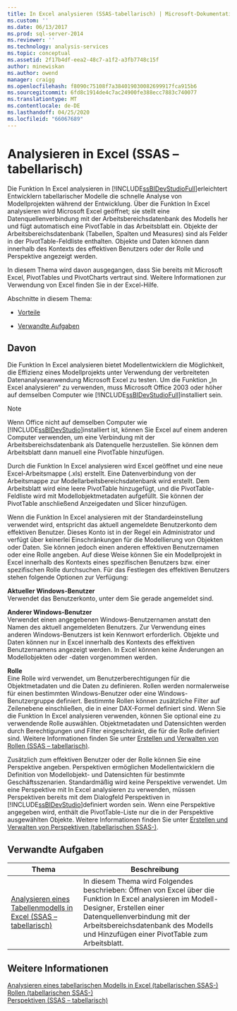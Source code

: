 ```yaml
---
title: In Excel analysieren (SSAS-tabellarisch) | Microsoft-Dokumentation
ms.custom: ''
ms.date: 06/13/2017
ms.prod: sql-server-2014
ms.reviewer: ''
ms.technology: analysis-services
ms.topic: conceptual
ms.assetid: 2f17b4df-eea2-48c7-a1f2-a3fb7748c15f
author: minewiskan
ms.author: owend
manager: craigg
ms.openlocfilehash: f8090c75108f7a384019030082699917fca915b6
ms.sourcegitcommit: 6fd8c1914de4c7ac24900fe388ecc7883c740077
ms.translationtype: MT
ms.contentlocale: de-DE
ms.lasthandoff: 04/25/2020
ms.locfileid: "66067689"
---
```

# <a name="analyze-in-excel-ssas-tabular"></a>Analysieren in Excel (SSAS – tabellarisch)
  Die Funktion In Excel analysieren in [!INCLUDE[ssBIDevStudioFull](../../includes/ssbidevstudiofull-md.md)]erleichtert Entwicklern tabellarischer Modelle die schnelle Analyse von Modellprojekten während der Entwicklung. Über die Funktion In Excel analysieren wird Microsoft Excel geöffnet; sie stellt eine Datenquellenverbindung mit der Arbeitsbereichsdatenbank des Modells her und fügt automatisch eine PivotTable in das Arbeitsblatt ein. Objekte der Arbeitsbereichsdatenbank (Tabellen, Spalten und Measures) sind als Felder in der PivotTable-Feldliste enthalten. Objekte und Daten können dann innerhalb des Kontexts des effektiven Benutzers oder der Rolle und Perspektive angezeigt werden.  
  
 In diesem Thema wird davon ausgegangen, dass Sie bereits mit Microsoft Excel, PivotTables und PivotCharts vertraut sind. Weitere Informationen zur Verwendung von Excel finden Sie in der Excel-Hilfe.  
  
 Abschnitte in diesem Thema:  
  
-   [Vorteile](#bkmk_benefits)  
  
-   [Verwandte Aufgaben](#bkmk_rt)  
  
##  <a name="benefits"></a><a name="bkmk_benefits"></a>Davon  
 Die Funktion In Excel analysieren bietet Modellentwicklern die Möglichkeit, die Effizienz eines Modellprojekts unter Verwendung der verbreiteten Datenanalyseanwendung Microsoft Excel zu testen. Um die Funktion „In Excel analysieren“ zu verwenden, muss Microsoft Office 2003 oder höher auf demselben Computer wie [!INCLUDE[ssBIDevStudioFull](../../includes/ssbidevstudiofull-md.md)]installiert sein.  
  
> [!NOTE]  
>  Wenn Office nicht auf demselben Computer wie [!INCLUDE[ssBIDevStudio](../../includes/ssbidevstudio-md.md)]installiert ist, können Sie Excel auf einem anderen Computer verwenden, um eine Verbindung mit der Arbeitsbereichsdatenbank als Datenquelle herzustellen. Sie können dem Arbeitsblatt dann manuell eine PivotTable hinzufügen.  
  
 Durch die Funktion In Excel analysieren wird Excel geöffnet und eine neue Excel-Arbeitsmappe (.xls) erstellt. Eine Datenverbindung von der Arbeitsmappe zur Modellarbeitsbereichsdatenbank wird erstellt. Dem Arbeitsblatt wird eine leere PivotTable hinzugefügt, und die PivotTable-Feldliste wird mit Modellobjektmetadaten aufgefüllt. Sie können der PivotTable anschließend Anzeigedaten und Slicer hinzufügen.  
  
 Wenn die Funktion In Excel analysieren mit der Standardeinstellung verwendet wird, entspricht das aktuell angemeldete Benutzerkonto dem effektiven Benutzer. Dieses Konto ist in der Regel ein Administrator und verfügt über keinerlei Einschränkungen für die Modellierung von Objekten oder Daten. Sie können jedoch einen anderen effektiven Benutzernamen oder eine Rolle angeben. Auf diese Weise können Sie ein Modellprojekt in Excel innerhalb des Kontexts eines spezifischen Benutzers bzw. einer spezifischen Rolle durchsuchen. Für das Festlegen des effektiven Benutzers stehen folgende Optionen zur Verfügung:  
  
 **Aktueller Windows-Benutzer**  
 Verwendet das Benutzerkonto, unter dem Sie gerade angemeldet sind.  
  
 **Anderer Windows-Benutzer**  
 Verwendet einen angegebenen Windows-Benutzernamen anstatt den Namen des aktuell angemeldeten Benutzers. Zur Verwendung eines anderen Windows-Benutzers ist kein Kennwort erforderlich. Objekte und Daten können nur in Excel innerhalb des Kontexts des effektiven Benutzernamens angezeigt werden. In Excel können keine Änderungen an Modellobjekten oder -daten vorgenommen werden.  
  
 **Rolle**  
 Eine Rolle wird verwendet, um Benutzerberechtigungen für die Objektmetadaten und die Daten zu definieren. Rollen werden normalerweise für einen bestimmten Windows-Benutzer oder eine Windows-Benutzergruppe definiert. Bestimmte Rollen können zusätzliche Filter auf Zeilenebene einschließen, die in einer DAX-Formel definiert sind. Wenn Sie die Funktion In Excel analysieren verwenden, können Sie optional eine zu verwendende Rolle auswählen. Objektmetadaten und Datensichten werden durch Berechtigungen und Filter eingeschränkt, die für die Rolle definiert sind. Weitere Informationen finden Sie unter [Erstellen und Verwalten von Rollen &#40;SSAS – tabellarisch&#41;](roles-ssas-tabular.md).  
  
 Zusätzlich zum effektiven Benutzer oder der Rolle können Sie eine Perspektive angeben. Perspektiven ermöglichen Modellentwicklern die Definition von Modellobjekt- und Datensichten für bestimmte Geschäftsszenarien. Standardmäßig wird keine Perspektive verwendet. Um eine Perspektive mit In Excel analysieren zu verwenden, müssen Perspektiven bereits mit dem Dialogfeld Perspektiven in [!INCLUDE[ssBIDevStudio](../../includes/ssbidevstudio-md.md)]definiert worden sein. Wenn eine Perspektive angegeben wird, enthält die PivotTable-Liste nur die in der Perspektive ausgewählten Objekte. Weitere Informationen finden Sie unter [Erstellen und Verwalten von Perspektiven &#40;tabellarischen SSAS-&#41;](perspectives-ssas-tabular.md).  
  
##  <a name="related-tasks"></a><a name="bkmk_rt"></a> Verwandte Aufgaben  
  
|**Thema**|**Beschreibung**|  
|---------------|---------------------|  
|[Analysieren eines Tabellenmodells in Excel &#40;SSAS – tabellarisch&#41;](analyze-a-tabular-model-in-excel-ssas-tabular.md)|In diesem Thema wird Folgendes beschrieben: Öffnen von Excel über die Funktion In Excel analysieren im Modell-Designer, Erstellen einer Datenquellenverbindung mit der Arbeitsbereichsdatenbank des Modells und Hinzufügen einer PivotTable zum Arbeitsblatt.|  
  
## <a name="see-also"></a>Weitere Informationen  
 [Analysieren eines tabellarischen Modells in Excel &#40;tabellarischen SSAS-&#41;](analyze-a-tabular-model-in-excel-ssas-tabular.md)   
 [Rollen &#40;tabellarischen SSAS-&#41;](roles-ssas-tabular.md)   
 [Perspektiven &#40;SSAS – tabellarisch&#41;](perspectives-ssas-tabular.md)  
  
  
